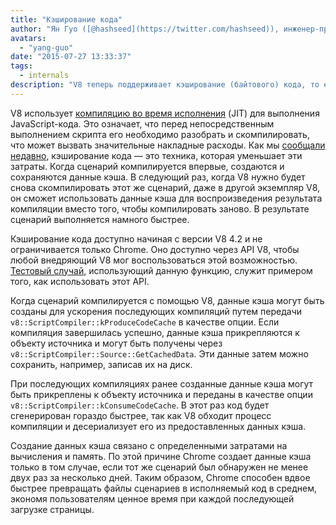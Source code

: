 ```yaml
---
title: "Кэширование кода"
author: "Ян Гуо ([@hashseed](https://twitter.com/hashseed)), инженер-программист"
avatars: 
  - "yang-guo"
date: "2015-07-27 13:33:37"
tags: 
  - internals
description: "V8 теперь поддерживает кэширование (байтового) кода, то есть кэширование результата разбора и компиляции JavaScript."
---
```

V8 использует [компиляцию во время исполнения](https://en.wikipedia.org/wiki/Just-in-time_compilation) (JIT) для выполнения JavaScript-кода. Это означает, что перед непосредственным выполнением скрипта его необходимо разобрать и скомпилировать, что может вызвать значительные накладные расходы. Как мы [сообщали недавно](https://blog.chromium.org/2015/03/new-javascript-techniques-for-rapid.html), кэширование кода — это техника, которая уменьшает эти затраты. Когда сценарий компилируется впервые, создаются и сохраняются данные кэша. В следующий раз, когда V8 нужно будет снова скомпилировать этот же сценарий, даже в другой экземпляр V8, он сможет использовать данные кэша для воспроизведения результата компиляции вместо того, чтобы компилировать заново. В результате сценарий выполняется намного быстрее.

<!--truncate-->
Кэширование кода доступно начиная с версии V8 4.2 и не ограничивается только Chrome. Оно доступно через API V8, чтобы любой внедряющий V8 мог воспользоваться этой возможностью. [Тестовый случай](https://chromium.googlesource.com/v8/v8.git/+/4.5.56/test/cctest/test-api.cc#21090), использующий данную функцию, служит примером того, как использовать этот API.

Когда сценарий компилируется с помощью V8, данные кэша могут быть созданы для ускорения последующих компиляций путем передачи `v8::ScriptCompiler::kProduceCodeCache` в качестве опции. Если компиляция завершилась успешно, данные кэша прикрепляются к объекту источника и могут быть получены через `v8::ScriptCompiler::Source::GetCachedData`. Эти данные затем можно сохранить, например, записав их на диск.

При последующих компиляциях ранее созданные данные кэша могут быть прикреплены к объекту источника и переданы в качестве опции `v8::ScriptCompiler::kConsumeCodeCache`. В этот раз код будет сгенерирован гораздо быстрее, так как V8 обходит процесс компиляции и десериализует его из предоставленных данных кэша.

Создание данных кэша связано с определенными затратами на вычисления и память. По этой причине Chrome создает данные кэша только в том случае, если тот же сценарий был обнаружен не менее двух раз за несколько дней. Таким образом, Chrome способен вдвое быстрее превращать файлы сценариев в исполняемый код в среднем, экономя пользователям ценное время при каждой последующей загрузке страницы.
